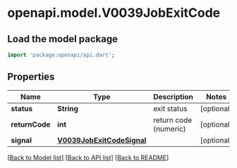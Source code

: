 # openapi.model.V0039JobExitCode

## Load the model package
```dart
import 'package:openapi/api.dart';
```

## Properties
Name | Type | Description | Notes
------------ | ------------- | ------------- | -------------
**status** | **String** | exit status | [optional] 
**returnCode** | **int** | return code (numeric) | [optional] 
**signal** | [**V0039JobExitCodeSignal**](V0039JobExitCodeSignal.md) |  | [optional] 

[[Back to Model list]](../README.md#documentation-for-models) [[Back to API list]](../README.md#documentation-for-api-endpoints) [[Back to README]](../README.md)


